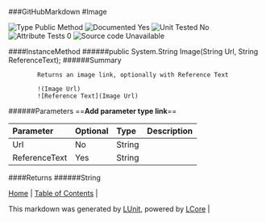 ###GitHubMarkdown
#Image

![Type Public Method](http://b.repl.ca/v1/Type-Public%20Method-lightgrey.png) ![Documented Yes](http://b.repl.ca/v1/Documented-Yes-brightgreen.png) ![Unit Tested No](http://b.repl.ca/v1/Unit%20Tested-No-lightgrey.png) ![Attribute Tests 0](http://b.repl.ca/v1/Attribute%20Tests-0-lightgrey.png) ![Source code Unavailable](http://b.repl.ca/v1/Source%20code-Unavailable-red.png)

####InstanceMethod
######public System.String Image(String Url, String ReferenceText);
######Summary

            Returns an image link, optionally with Reference Text
            
            !(Image Url)
            ![Reference Text](Image Url)
            
            
######Parameters
==__Add parameter type link__==

Parameter | Optional | Type | Description
:---  | :---  | :---  | :--- 
Url | No | String | 
ReferenceText | Yes | String | 

####Returns
######String

[Home](../../README.md) | [Table of Contents](../../TableOfContents.md) | 


This markdown was generated by [LUnit](https://github.com/CodeSingularity/LUnit), powered by [LCore](https://github.com/CodeSingularity/LCore) | 

